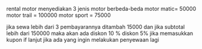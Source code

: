 rental motor menyediakan 3 jenis motor berbeda-beda 
motor matic= 50000
motor trail = 100000
motor sport = 75000

jika sewa lebih dari 3 pembayarannya ditambah 15000
dan jika subtotal lebih dari 150000 maka akan ada diskon 10 %
diskon 5% jika memasukkan kupon 
if lanjut jika ada yang ingin melakukan penyewaan lagi

